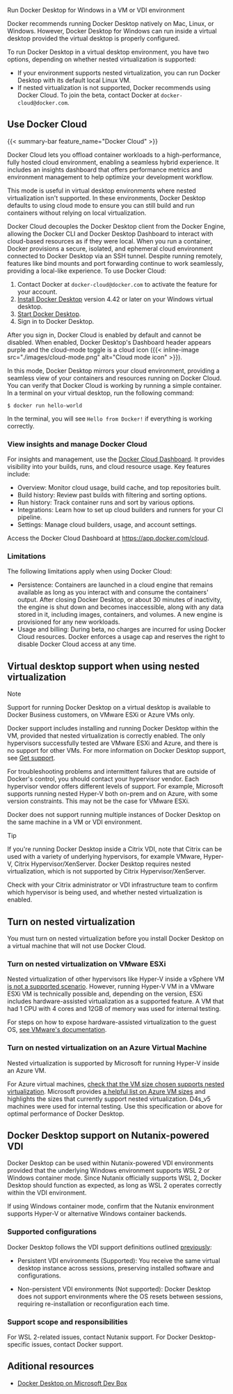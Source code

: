 Run Docker Desktop for Windows in a VM or VDI environment


Docker recommends running Docker Desktop natively on Mac, Linux, or Windows. However, Docker Desktop for Windows can run inside a virtual desktop provided the virtual desktop is properly configured.

To run Docker Desktop in a virtual desktop environment, you have two options,
depending on whether nested virtualization is supported:

- If your environment supports nested virtualization, you can run Docker Desktop
  with its default local Linux VM.
- If nested virtualization is not supported, Docker recommends using Docker
  Cloud. To join the beta, contact Docker at `docker-cloud@docker.com`.

## Use Docker Cloud 

{{< summary-bar feature_name="Docker Cloud" >}}

Docker Cloud lets you offload container workloads to a high-performance,
fully hosted cloud environment, enabling a seamless hybrid experience. It
includes an insights dashboard that offers performance metrics and environment
management to help optimize your development workflow.

This mode is useful in virtual desktop environments where nested virtualization
isn't supported. In these environments, Docker Desktop defaults to using
cloud mode to ensure you can still build and run containers without relying on
local virtualization.

Docker Cloud decouples the Docker Desktop client from the Docker Engine,
allowing the Docker CLI and Docker Desktop Dashboard to interact with
cloud-based resources as if they were local. When you run a container, Docker
provisions a secure, isolated, and ephemeral cloud environment connected to
Docker Desktop via an SSH tunnel. Despite running remotely, features like bind
mounts and port forwarding continue to work seamlessly, providing a local-like
experience. To use Docker Cloud:

1. Contact Docker at `docker-cloud@docker.com` to activate the feature for your
   account.
2. [Install Docker Desktop](/manuals/desktop/setup/install/windows-install.md#install-docker-desktop-on-windows)
   version 4.42 or later on your Windows virtual desktop.
3. [Start Docker Desktop](/manuals/desktop/setup/install/windows-install.md#start-docker-desktop).
4. Sign in to Docker Desktop.

After you sign in, Docker Cloud is enabled by default and cannot be
disabled. When enabled, Docker Desktop's Dashboard header appears purple and the
cloud-mode toggle is a cloud icon ({{< inline-image
src="./images/cloud-mode.png" alt="Cloud mode icon" >}}).

In this mode, Docker Desktop mirrors your cloud environment, providing
a seamless view of your containers and resources running on Docker Cloud. You
can verify that Docker Cloud is working by running a simple container. In a
terminal on your virtual desktop, run the following command:

```console
$ docker run hello-world
```

In the terminal, you will see `Hello from Docker!` if everything is working
correctly.

### View insights and manage Docker Cloud

For insights and management, use the [Docker Cloud
Dashboard](https://app.docker.com/cloud). It provides visibility into your
builds, runs, and cloud resource usage. Key features include:

- Overview: Monitor cloud usage, build cache, and top repositories built.
- Build history: Review past builds with filtering and sorting options.
- Run history: Track container runs and sort by various options.
- Integrations: Learn how to set up cloud builders and runners for your CI
  pipeline.
- Settings: Manage cloud builders, usage, and account settings.

Access the Docker Cloud Dashboard at https://app.docker.com/cloud.

### Limitations

The following limitations apply when using Docker Cloud:

- Persistence: Containers are launched in a cloud engine that remains available
  as long as you interact with and consume the containers' output. After closing
  Docker Desktop, or about 30 minutes of inactivity, the engine is shut down and
  becomes inaccessible, along with any data stored in it, including images,
  containers, and volumes. A new engine is provisioned for any new workloads.
- Usage and billing: During beta, no charges are incurred for using Docker Cloud
  resources. Docker enforces a usage cap and reserves the right to disable
  Docker Cloud access at any time.

## Virtual desktop support when using nested virtualization

> [!NOTE]
>
> Support for running Docker Desktop on a virtual desktop is available to Docker Business customers, on VMware ESXi or Azure VMs only.

Docker support includes installing and running Docker Desktop within the VM, provided that nested virtualization is correctly enabled. The only hypervisors successfully tested are VMware ESXi and Azure, and there is no support for other VMs. For more information on Docker Desktop support, see [Get support](/manuals/desktop/troubleshoot-and-support/support.md).

For troubleshooting problems and intermittent failures that are outside of Docker's control, you should contact your hypervisor vendor. Each hypervisor vendor offers different levels of support. For example, Microsoft supports running nested Hyper-V both on-prem and on Azure, with some version constraints. This may not be the case for VMware ESXi.

Docker does not support running multiple instances of Docker Desktop on the same machine in a VM or VDI environment. 

> [!TIP]
>
> If you're running Docker Desktop inside a Citrix VDI, note that Citrix can be used with a variety of underlying hypervisors, for example VMware, Hyper-V, Citrix Hypervisor/XenServer. Docker Desktop requires nested virtualization, which is not supported by Citrix Hypervisor/XenServer.
>
> Check with your Citrix administrator or VDI infrastructure team to confirm which hypervisor is being used, and whether nested virtualization is enabled.

## Turn on nested virtualization

You must turn on nested virtualization before you install Docker Desktop on a
virtual machine that will not use Docker Cloud.

### Turn on nested virtualization on VMware ESXi

Nested virtualization of other hypervisors like Hyper-V inside a vSphere VM [is not a supported scenario](https://kb.vmware.com/s/article/2009916). However, running Hyper-V VM in a VMware ESXi VM is technically possible and, depending on the version, ESXi includes hardware-assisted virtualization as a supported feature. A VM that had 1 CPU with 4 cores and 12GB of memory was used for internal testing.

For steps on how to expose hardware-assisted virtualization to the guest OS, [see VMware's documentation](https://docs.vmware.com/en/VMware-vSphere/7.0/com.vmware.vsphere.vm_admin.doc/GUID-2A98801C-68E8-47AF-99ED-00C63E4857F6.html).

### Turn on nested virtualization on an Azure Virtual Machine

Nested virtualization is supported by Microsoft for running Hyper-V inside an Azure VM.

For Azure virtual machines, [check that the VM size chosen supports nested virtualization](https://docs.microsoft.com/en-us/azure/virtual-machines/sizes). Microsoft provides [a helpful list on Azure VM sizes](https://docs.microsoft.com/en-us/azure/virtual-machines/acu) and highlights the sizes that currently support nested virtualization. D4s_v5 machines were used for internal testing. Use this specification or above for optimal performance of Docker Desktop.

## Docker Desktop support on Nutanix-powered VDI

Docker Desktop can be used within Nutanix-powered VDI environments provided that the underlying Windows environment supports WSL 2 or Windows container mode. Since Nutanix officially supports WSL 2, Docker Desktop should function as expected, as long as WSL 2 operates correctly within the VDI environment.

If using Windows container mode, confirm that the Nutanix environment supports Hyper-V or alternative Windows container backends.

### Supported configurations

Docker Desktop follows the VDI support definitions outlined [previously](#virtual-desktop-support-when-using-nested-virtualization):

 - Persistent VDI environments (Supported): You receive the same virtual desktop instance across sessions, preserving installed software and configurations.

 - Non-persistent VDI environments (Not supported): Docker Desktop does not support environments where the OS resets between sessions, requiring re-installation or reconfiguration each time. 

### Support scope and responsibilities

For WSL 2-related issues, contact Nutanix support. For Docker Desktop-specific issues, contact Docker support.

## Aditional resources

- [Docker Desktop on Microsoft Dev Box](/manuals/desktop/features/dev-box.md)